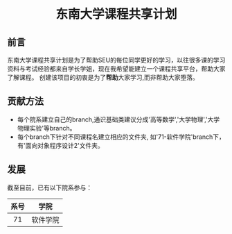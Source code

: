 # <center>东南大学课程共享计划<center>

## 前言
东南大学课程共享计划是为了帮助SEU的每位同学更好的学习，以往很多课的学习资料与考试经验都来自学长学姐，现在我希望能建立一个课程共享平台，帮助大家了解课程。
创建该项目的初衷是为了**帮助**大家学习,而非帮助大家堕落。

## 贡献方法

* 每个院系建立自己的branch,通识基础类建议分成'高等数学','大学物理','大学物理实验'等branch。
* 每个branch下针对不同课程名建立相应的文件夹, 如'71-软件学院'branch下，有'面向对象程序设计2'文件夹。

## 发展
截至目前，已有以下院系参与：

| 系号 | 学院 |
|:---:|:---:|
|71|软件学院| 
